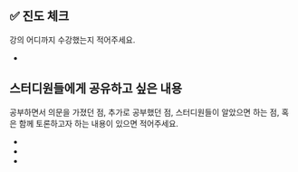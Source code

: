 ## ✅ 진도 체크

강의 어디까지 수강했는지 적어주세요.

- 

## 스터디원들에게 공유하고 싶은 내용

공부하면서 의문을 가졌던 점, 추가로 공부했던 점, 스터디원들이 알았으면 하는 점, 혹은 함께 토론하고자 하는 내용이 있으면 적어주세요.

-
-
- 